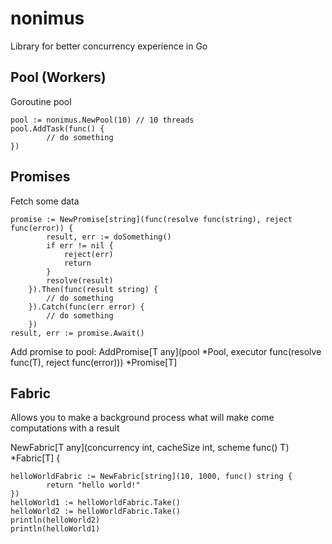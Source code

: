 # nonimus

Library for better concurrency experience in Go

## Pool (Workers)
Goroutine pool

```
pool := nonimus.NewPool(10) // 10 threads
pool.AddTask(func() {
		// do something
})
```

## Promises
Fetch some data

```
promise := NewPromise[string](func(resolve func(string), reject func(error)) {
		result, err := doSomething()
		if err != nil {
			reject(err)
			return
		}
		resolve(result)
	}).Then(func(result string) {
		// do something
	}).Catch(func(err error) {
		// do something
	})
result, err := promise.Await()
```

Add promise to pool:
AddPromise\[T any](pool *Pool, executor func(resolve func(T), reject func(error))) *Promise\[T]

## Fabric
Allows you to make a background process what will make come computations with a result

NewFabric\[T any](concurrency int, cacheSize int, scheme func() T) *Fabric\[T] {

```
helloWorldFabric := NewFabric[string](10, 1000, func() string {
		return "hello world!"
})
helloWorld1 := helloWorldFabric.Take()
helloWorld2 := helloWorldFabric.Take()
println(helloWorld2)
println(helloWorld1)
```
